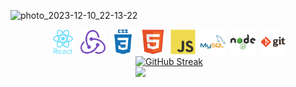    ![photo_2023-12-10_22-13-22](https://github.com/OlegSitko/OlegSitko/assets/120294625/af109171-dba1-4940-826b-51caf6e93da6)

<div style="text-align: center;">
  <img src="https://github.com/devicons/devicon/blob/master/icons/react/react-original-wordmark.svg" title="React" alt="React" width="40" height="40"/>&nbsp;
  <img src="https://github.com/devicons/devicon/blob/master/icons/redux/redux-original.svg" title="Redux" alt="Redux " width="40" height="40"/>&nbsp;
  <img src="https://github.com/devicons/devicon/blob/master/icons/css3/css3-plain-wordmark.svg"  title="CSS3" alt="CSS" width="40" height="40"/>&nbsp;
  <img src="https://github.com/devicons/devicon/blob/master/icons/html5/html5-original.svg" title="HTML5" alt="HTML" width="40" height="40"/>&nbsp;
  <img src="https://github.com/devicons/devicon/blob/master/icons/javascript/javascript-original.svg" title="JavaScript" alt="JavaScript" width="40" height="40"/>&nbsp;
  <img src="https://github.com/devicons/devicon/blob/master/icons/mysql/mysql-original-wordmark.svg" title="MySQL"  alt="MySQL" width="40" height="40"/>&nbsp;
  <img src="https://github.com/devicons/devicon/blob/master/icons/nodejs/nodejs-original-wordmark.svg" title="NodeJS" alt="NodeJS" width="40" height="40"/>&nbsp;
  <img src="https://github.com/devicons/devicon/blob/master/icons/git/git-original-wordmark.svg" title="Git" **alt="Git" width="40" height="40"/>
</div>

<div style="margin-left:200px;">
  <a href="https://git.io/streak-stats"><img src="https://github-readme-streak-stats.herokuapp.com?user=OlegSitko" alt="GitHub Streak" /></a>
  <br>
  <a href="https://github.com/anuraghazra/githubreadme-stats"><img src="https://github-readme-stats.vercel.app/api/top-langs/?username=OlegSitko&layout=compact&theme=vision-friendly-dark" /></a>
</div>
